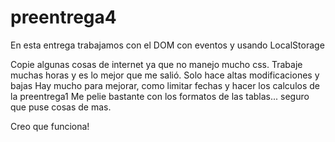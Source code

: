 # preentrega4

En esta entrega  trabajamos con el DOM con eventos y usando LocalStorage

Copie algunas cosas de internet ya que no manejo mucho css.
Trabaje muchas horas y es lo mejor que me salió.
Solo hace altas modificaciones y bajas
Hay mucho para mejorar, como limitar fechas y hacer los calculos de la preentrega1
Me pelie bastante con los formatos de las tablas... seguro que puse cosas de mas.

Creo que funciona!
